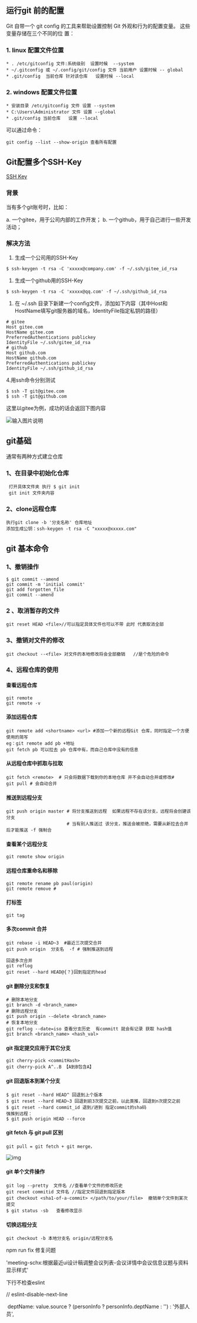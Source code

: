 ## 运行git 前的配置 ##

Git 自带一个 git config 的工具来帮助设置控制 Git 外观和行为的配置变量。 这些变量存储在三个不同的位 置：

### 1. linux 配置文件位置 ###

``` shel
* . /etc/gitconfig 文件:系统级别  设置时候  --system
* ~/.gitconfig 或 ~/.config/git/config 文件 当前用户 设置时候 -- global
* .git/config  当前仓库 针对该仓库   设置时候 --local
```

### 2. windows 配置文件位置

``` shell
* 安装目录 /etc/gitconfig 文件 设置 --system
* C:\Users\Administrator 文件 设置 --global
* .git/config 当前仓库   设置 --local
```

可以通过命令：

``` git
git config --list --show-origin 查看所有配置

```

## Git配置多个SSH-Key

[SSH Key](https://gitee.com/help/labels/19)

### 背景

当有多个git账号时，比如：

a. 一个gitee，用于公司内部的工作开发；
     b. 一个github，用于自己进行一些开发活动；

### 解决方法

1. 生成一个公司用的SSH-Key

```shell
$ ssh-keygen -t rsa -C 'xxxxx@company.com' -f ~/.ssh/gitee_id_rsa
```

1. 生成一个github用的SSH-Key

```shell
$ ssh-keygen -t rsa -C 'xxxxx@qq.com' -f ~/.ssh/github_id_rsa
```

1. 在 ~/.ssh 目录下新建一个config文件，添加如下内容（其中Host和HostName填写git服务器的域名，IdentityFile指定私钥的路径）

```shell
# gitee
Host gitee.com
HostName gitee.com
PreferredAuthentications publickey
IdentityFile ~/.ssh/gitee_id_rsa
# github
Host github.com
HostName github.com
PreferredAuthentications publickey
IdentityFile ~/.ssh/github_id_rsa
```

4.用ssh命令分别测试

```shell
$ ssh -T git@gitee.com
$ ssh -T git@github.com
```

这里以gitee为例，成功的话会返回下图内容

![输入图片说明](https://images.gitee.com/uploads/images/2018/0921/161137_b71ef6be_967230.png)



## git基础

通常有两种方式建立仓库

### 	1、在目录中初始化仓库

``` shell
 打开具体文件夹 执行 $ git init
 git init 文件夹内容 
```

### 	2、clone远程仓库

``` shell
执行git clone -b '分支名称' 仓库地址
添加生成公钥：ssh-keygen -t rsa -C "xxxxx@xxxxx.com"  
```



## git 基本命令

### 1、撤销操作

``` shell
$ git commit --amend 
git commit -m 'initial commit'
git add forgotten_file
git commit --amend    
```

### 2 、取消暂存的文件

``` shell
git reset HEAD <file>//可以指定具体文件也可以不带 此时 代表取消全部
```

### 3、撤销对文件的修改

``` shell
git checkout --<file> 对文件的本地修改将会全部撤销   //是个危险的命令
```

### 4、远程仓库的使用

#### 	查看远程仓库

    git remote 
    git remote -v  
#### 	添加远程仓库

 ```shell
git remote add <shortname> <url> #添加一个新的远程Git 仓库，同时指定一个方便使用的简写
eg：git remote add pb +地址
git fetch pb 可以拉去 pb 仓库中有，而自己仓库中没有的信息
 ```

#### 	从远程仓库中抓取与拉取

``` shell
git fetch <remote>  # 只会将数据下载到你的本地仓库 并不会自动合并或修改#
git pull # 会自动合并
```

####   	推送到远程分支

``` shell
git push origin master # 将分支推送到远程  如果远程不存在该分支，远程将会创建该分支
                       # 当有别人推送过 该分支，推送会被拒绝，需要从新拉去合并后才能推送 -f 强制合
```

####  	查看某个远程分支

```she
git remote show origin 
```

#### 	远程仓库重命名和移除

```shell
git remote rename pb paul(origin)
git remote remove # 
```

####  打标签

```shel
git tag 
```

#### 多次commit 合并

```shell
git rebase -i HEAD~3  #最近三次提交合并
git push origin  分支名  -f # 强制推送到远程

回退多次合并
git reflog 
git reset --hard HEAD@{？}回到指定的head
```

#### git 删除分支和恢复

```shell
# 删除本地分支
git branch -d <branch_name>
# 删除远程分支
git push origin --delete <branch_name>
# 恢复本地分支
git reflog --date=iso 查看分支历史  有committ 就会有记录 获取 hash值
git branch <branch_name> <hash_val>
```

#### git 指定提交应用于其它分支

``` shell
git cherry-pick <commitHash>
git cherry-pick A^..B 【A到B包含A】 
```

#### git 回退版本到某个分支

```shell
$ git reset --hard HEAD^ 回退到上个版本
$ git reset --hard HEAD~3 回退到前3次提交之前，以此类推，回退到n次提交之前
$ git reset --hard commit_id 退到/进到 指定commit的sha码
强推到远程：
$ git push origin HEAD --force
```

#### git fetch 与 git pull 区别

```shell
git pull = git fetch + git merge，
```

![img](http://kmknkk.oss-cn-beijing.aliyuncs.com/image/git.jpg)



#### git 单个文件操作

```git
git log --pretty  文件名 //查看单个文件的修改历史
git reset commitid 文件名 //指定文件回退到指定版本
git checkout <sha1-of-a-commit> </path/to/your/file>  撤销单个文件到某次提交
$ git status -sb   查看修改显示
```

#### 切换远程分支

```sh“ell 
git checkout -b 本地分支名 origin/远程分支名
```

npm run fix  修复问题

'meeting-schx:根据最近ui设计稿调整会议列表-会议详情中会议信息议题与资料显示样式'

*<!-- eslint-disable-next-line -->*  下行不检查eslint

  // eslint-disable-next-line

​    deptName: value.source ? (personInfo ? personInfo.deptName : '') : '外部人员',



